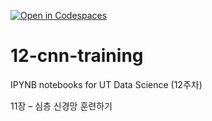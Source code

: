 [![Open in Codespaces](https://classroom.github.com/assets/launch-codespace-2972f46106e565e64193e422d61a12cf1da4916b45550586e14ef0a7c637dd04.svg)](https://classroom.github.com/open-in-codespaces?assignment_repo_id=17250499)
# 12-cnn-training

IPYNB notebooks for UT Data Science (12주차)

11장 – 심층 신경망 훈련하기

